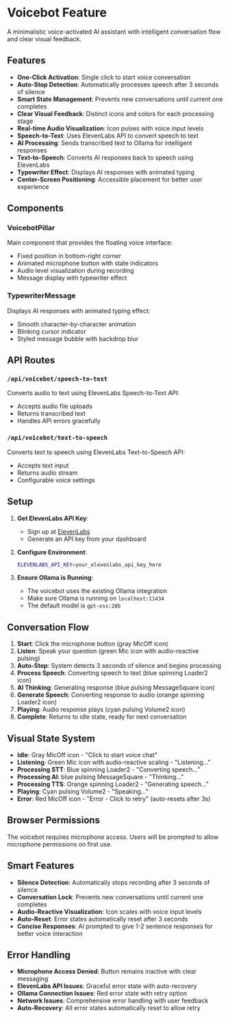 # Voicebot Feature

A minimalistic voice-activated AI assistant with intelligent conversation flow and clear visual feedback.

## Features

- **One-Click Activation**: Single click to start voice conversation
- **Auto-Stop Detection**: Automatically processes speech after 3 seconds of silence
- **Smart State Management**: Prevents new conversations until current one completes
- **Clear Visual Feedback**: Distinct icons and colors for each processing stage
- **Real-time Audio Visualization**: Icon pulses with voice input levels
- **Speech-to-Text**: Uses ElevenLabs API to convert speech to text
- **AI Processing**: Sends transcribed text to Ollama for intelligent responses
- **Text-to-Speech**: Converts AI responses back to speech using ElevenLabs
- **Typewriter Effect**: Displays AI responses with animated typing
- **Center-Screen Positioning**: Accessible placement for better user experience

## Components

### VoicebotPillar
Main component that provides the floating voice interface:
- Fixed position in bottom-right corner
- Animated microphone button with state indicators
- Audio level visualization during recording
- Message display with typewriter effect

### TypewriterMessage
Displays AI responses with animated typing effect:
- Smooth character-by-character animation
- Blinking cursor indicator
- Styled message bubble with backdrop blur

## API Routes

### `/api/voicebot/speech-to-text`
Converts audio to text using ElevenLabs Speech-to-Text API:
- Accepts audio file uploads
- Returns transcribed text
- Handles API errors gracefully

### `/api/voicebot/text-to-speech`
Converts text to speech using ElevenLabs Text-to-Speech API:
- Accepts text input
- Returns audio stream
- Configurable voice settings

## Setup

1. **Get ElevenLabs API Key**:
   - Sign up at [ElevenLabs](https://elevenlabs.io/)
   - Generate an API key from your dashboard

2. **Configure Environment**:
   ```bash
   ELEVENLABS_API_KEY=your_elevenlabs_api_key_here
   ```

3. **Ensure Ollama is Running**:
   - The voicebot uses the existing Ollama integration
   - Make sure Ollama is running on `localhost:11434`
   - The default model is `gpt-oss:20b`

## Conversation Flow

1. **Start**: Click the microphone button (gray MicOff icon)
2. **Listen**: Speak your question (green Mic icon with audio-reactive pulsing)
3. **Auto-Stop**: System detects 3 seconds of silence and begins processing
4. **Process Speech**: Converting speech to text (blue spinning Loader2 icon)
5. **AI Thinking**: Generating response (blue pulsing MessageSquare icon)
6. **Generate Speech**: Converting response to audio (orange spinning Loader2 icon)
7. **Playing**: Audio response plays (cyan pulsing Volume2 icon)
8. **Complete**: Returns to idle state, ready for next conversation

## Visual State System

- **Idle**: Gray MicOff icon - "Click to start voice chat"
- **Listening**: Green Mic icon with audio-reactive scaling - "Listening..."
- **Processing STT**: Blue spinning Loader2 - "Converting speech..."
- **Processing AI**: blue pulsing MessageSquare - "Thinking..."
- **Processing TTS**: Orange spinning Loader2 - "Generating speech..."
- **Playing**: Cyan pulsing Volume2 - "Speaking..."
- **Error**: Red MicOff icon - "Error - Click to retry" (auto-resets after 3s)

## Browser Permissions

The voicebot requires microphone access. Users will be prompted to allow microphone permissions on first use.

## Smart Features

- **Silence Detection**: Automatically stops recording after 3 seconds of silence
- **Conversation Lock**: Prevents new conversations until current one completes
- **Audio-Reactive Visualization**: Icon scales with voice input levels
- **Auto-Reset**: Error states automatically reset after 3 seconds
- **Concise Responses**: AI prompted to give 1-2 sentence responses for better voice interaction

## Error Handling

- **Microphone Access Denied**: Button remains inactive with clear messaging
- **ElevenLabs API Issues**: Graceful error state with auto-recovery
- **Ollama Connection Issues**: Red error state with retry option
- **Network Issues**: Comprehensive error handling with user feedback
- **Auto-Recovery**: All error states automatically reset to allow retry